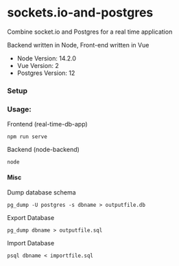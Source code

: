 # sockets.io-and-postgres
Combine socket.io and Postgres for a real time application

Backend written in Node, Front-end written in Vue

* Node Version: 14.2.0
* Vue Version: 2
* Postgres Version: 12

### Setup


### Usage: 

Frontend (real-time-db-app)
```
npm run serve
```

Backend (node-backend)
```
node 
```


#### Misc
Dump database schema
```
pg_dump -U postgres -s dbname > outputfile.db
```

Export Database
```
pg_dump dbname > outputfile.sql
```

Import Database
```
psql dbname < importfile.sql
```

